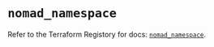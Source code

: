 # `nomad_namespace`

Refer to the Terraform Registory for docs: [`nomad_namespace`](https://registry.terraform.io/providers/hashicorp/nomad/2.1.0/docs/resources/namespace).
